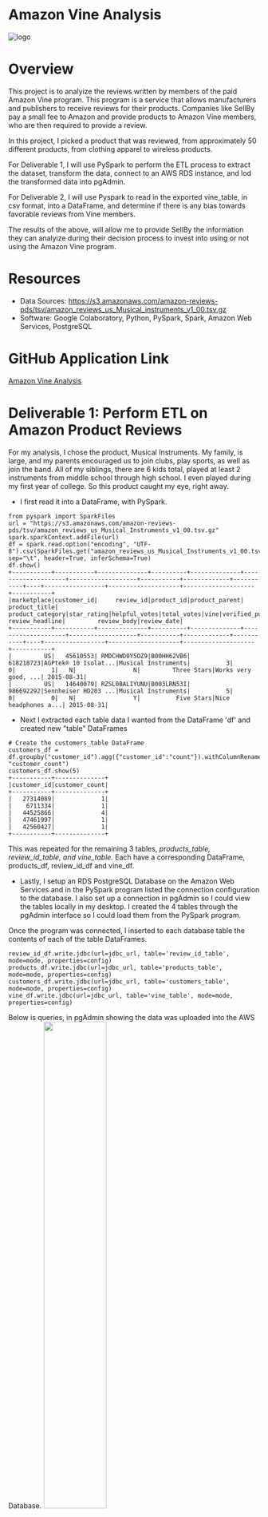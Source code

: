 # Amazon Vine Analysis

![logo](images/module_16_logo.png)

# Overview
This project is to analyize the reviews written by members of the paid Amazon Vine program. This program is a service that allows manufacturers and publishers to receive reviews for their products. Companies like SellBy pay a small fee to Amazon and provide products to Amazon Vine members, who are then required to provide a review.

In this project, I picked a product that was reviewed, from approximately 50 different products, from clothing apparel to wireless products.  

For Deliverable 1, I will use PySpark to perform the ETL process to extract the dataset, transform the data, connect to an AWS RDS instance, and lod the transformed data into pgAdmin.

For Deliverable 2, I will use Pyspark to read in the exported vine_table, in csv format, into a DataFrame, and determine if there is any bias towards favorable reviews from Vine members.

The results of the above, will allow me to provide SellBy the information they can analyize during their decision process to invest into using or not using the Amazon Vine program.

# Resources
* Data Sources: https://s3.amazonaws.com/amazon-reviews-pds/tsv/amazon_reviews_us_Musical_instruments_v1_00.tsv.gz
* Software: Google Colaboratory, Python, PySpark, Spark, Amazon Web Services, PostgreSQL

# GitHub Application Link

<a href="https://jillibus.github.io/Amazon_Vine_Analysis">Amazon Vine Analysis</a>

# Deliverable 1: Perform ETL on Amazon Product Reviews

For my analysis, I chose the product, Musical Instruments. My family, is large, and my parents encouraged us to join clubs, play sports, as well as join the band. All of my siblings, there are 6 kids total, played at least 2 instruments from middle school through high school. I even played during my first year of college.  So this product caught my eye, right away.

* I first read it into a DataFrame, with PySpark.
```
from pyspark import SparkFiles
url = "https://s3.amazonaws.com/amazon-reviews-pds/tsv/amazon_reviews_us_Musical_Instruments_v1_00.tsv.gz"
spark.sparkContext.addFile(url)
df = spark.read.option("encoding", "UTF-8").csv(SparkFiles.get("amazon_reviews_us_Musical_Instruments_v1_00.tsv.gz"), sep="\t", header=True, inferSchema=True)
df.show()
+-----------+-----------+--------------+----------+--------------+--------------------+-------------------+-----------+-------------+-----------+----+-----------------+--------------------+--------------------+-----------+
|marketplace|customer_id|     review_id|product_id|product_parent|       product_title|   product_category|star_rating|helpful_votes|total_votes|vine|verified_purchase|     review_headline|         review_body|review_date|
+-----------+-----------+--------------+----------+--------------+--------------------+-------------------+-----------+-------------+-----------+----+-----------------+--------------------+--------------------+-----------+
|         US|   45610553| RMDCHWD0Y5OZ9|B00HH62VB6|     618218723|AGPtek® 10 Isolat...|Musical Instruments|          3|            0|          1|   N|                N|         Three Stars|Works very good, ...| 2015-08-31|
|         US|   14640079| RZSL0BALIYUNU|B003LRN53I|     986692292|Sennheiser HD203 ...|Musical Instruments|          5|            0|          0|   N|                Y|          Five Stars|Nice headphones a...| 2015-08-31|
```
* Next I extracted each table data I wanted from the DataFrame 'df' and created new "table" DataFrames
```
# Create the customers_table DataFrame
customers_df = df.groupby("customer_id").agg({"customer_id":"count"}).withColumnRenamed("count(customer_id)", "customer_count")
customers_df.show(5)
+-----------+--------------+
|customer_id|customer_count|
+-----------+--------------+
|   27314089|             1|
|    6711334|             1|
|   44525866|             4|
|   47461997|             1|
|   42560427|             1|
+-----------+--------------+
```
This was repeated for the remaining 3 tables, _products_table, review_id_table, and vine_table._ Each have a corresponding DataFrame, products_df, review_id_df and vine_df.

* Lastly, I setup an RDS PostgreSQL Database on the Amazon Web Services and in the PySpark program listed the connection configuration to the database.  I also set up a connection in pgAdmin so I could view the tables locally in my desktop.  I created the 4 tables through the pgAdmin interface so I could load them from the PySpark program.

Once the program was connected, I inserted to each database table the contents of each of the table DataFrames.
```
review_id_df.write.jdbc(url=jdbc_url, table='review_id_table', mode=mode, properties=config)
products_df.write.jdbc(url=jdbc_url, table='products_table', mode=mode, properties=config)
customers_df.write.jdbc(url=jdbc_url, table='customers_table', mode=mode, properties=config)
vine_df.write.jdbc(url=jdbc_url, table='vine_table', mode=mode, properties=config)
```
Below is queries, in pgAdmin showing the data was uploaded into the AWS Database.
<img src="images/review_id_table.png" width=50% height=50% /> 
<img src="images/products_table.png" width=50% height=50% />
<img src="images/customers_table.png" width=50% height=50% />                                                    
<img src="images/vine_table.png" width=50% height=50% />

# Deliverable 2: Determine Bias of Vine Reviews
* For this deliverable, I repeated the steps up to the creating of the DataFrames using Google Colaboratory.  
* From there I created a new DataFrame of the data, removing any row with null values. 
* From the clean_df, I created the vine_df DataFrame, with columns for review_id, star_rating, helpful_votes, total_votes, vine, verified_purchase.
* From the vine_df, I created the total_votes_df DataFrame, by filtering the vine_df with: vine_df.filter(col("total_votes") >= 20).
* From the total_votes_df, I created the percent_votes_df DataFrame, adding a column called percent_votes, by calculating the percent_votes with:
  * total_votes_df.withColumn('percent_votes',col('helpful_votes')/col('total_votes')).alias('percent_votes').filter(col("percent_votes") >= 0.5)
* From the total_votes_df, I created 2 new DataFrames, paid_df and non_paid_df
  * paid_df (those with Vine = 'Y') were determined by:  percent_votes_df.filter(col("vine") == "Y").show()
  * non_paid_df (those with Vine = 'N') were determined by: percent_votes_df.filter(col("vine") == "N").show()

# Results
```
+----+-------------+--------------------+------------------+
|vine|Total_Reviews|Total_5_Star_Reviews| %_5_Star_To_Total|
+----+-------------+--------------------+------------------+
|   Y|           60|                  34|56.666666666666664|
|   N|        14477|                8212| 56.72445948746287|
+----+-------------+--------------------+------------------+
```

* How many Vine reviews and non-Vine reviews were there? **14,537**
* How many Vine reviews were 5 stars? **34**
* How many non-Vine reviews were 5 stars? **8,212**
* What percentage of Vine reviews were 5 stars? **56.7%**
* What percentage of non-Vine reviews were 5 stars? **56.7%**

# Summary

The results show, that despite the lower number of reviewers from the Amazon Vine program, 60, compared to 14,477, the percentage of 5 star reviews were exactly the same as the non-Vine reviewers, at 56.7%.  This tells us that the paid reviewers did not give out more 5 star reviews because they were being paid either in free product or money.

An additional measurment could be done by adding the _verified_purchase_ to the analysis. This gave us a bit of a percentage change for the non-Vine reviewers.
Now we are looking at a 56.7% for Vine Reviewers vs a 57.4% for non-Vine Verified Purchase Reviewers. This is still a very close percentage, only 0.7% difference.   

* Could this just be because the number of reviews are so different?
* How comfortable are we that the non-valid reviews are real people and not bots?
* What percentage of the non-verified reviews can we comfortably count as valid?
* Can a company dismiss them completely?

These are questions that Sellby need to calculate into their decision.

```
from pyspark.sql.functions import col,when,count,lit
ratings_total_df = percent_votes_df.groupBy("vine","verified_purchase").agg(
    count(col("vine")).alias("Total_Reviews"),
    count(when(col("star_rating") == 5, True)).alias("Total_5_Star_Reviews"),
    (count(when(col("star_rating") == 5, True))/count(col("vine"))*100).alias("%_5_Star_To_Total")).show()

+----+-----------------+-------------+--------------------+------------------+
|vine|verified_purchase|Total_Reviews|Total_5_Star_Reviews| %_5_Star_To_Total|
+----+-----------------+-------------+--------------------+------------------+
|   Y|                N|           60|                  34|56.666666666666664|
|   N|                Y|         8610|                4940|57.375145180023225|
|   N|                N|         5867|                3272| 55.76955854780978|
+----+-----------------+-------------+--------------------+------------------+
```

Thank you for your time and let me know if you wish to see any additional data.

Jill Hughes

